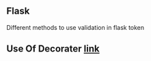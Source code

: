 ## Flask 
Different methods to use validation in flask token

## Use Of Decorater [link](https://www.freecodecamp.org/news/python-decorators-explained-with-examples/)